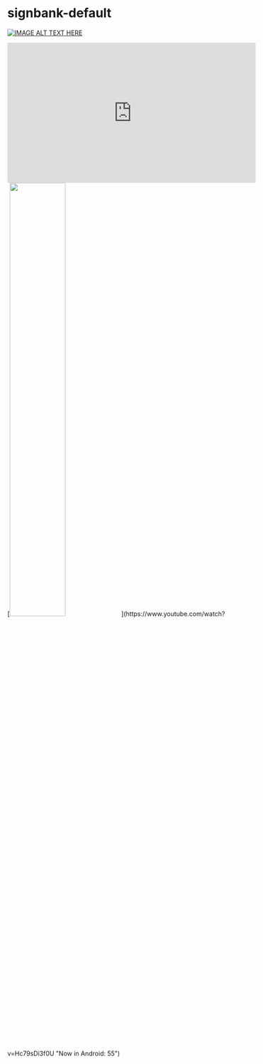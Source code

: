 # signbank-default


[![IMAGE ALT TEXT HERE](https://img.youtube.com/vi/v=w-VeTkzUMOg/0.jpg)](https://www.youtube.com/watch?v=w-VeTkzUMOg)
<iframe width="560" height="315" src="https://www.youtube.com/embed/w-VeTkzUMOg" title="YouTube video player" frameborder="0" allow="accelerometer; autoplay; clipboard-write; encrypted-media; gyroscope; picture-in-picture; web-share" allowfullscreen></iframe> 
[<img src="https://i.ytimg.com/vi/Hc79sDi3f0U/maxresdefault.jpg" width="50%">](https://www.youtube.com/watch?v=Hc79sDi3f0U "Now in Android: 55")

